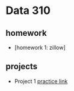 # Data 310

## homework
- [homework 1: zillow]

## projects
 - Project 1 
[practice link](https://www.google.com)
